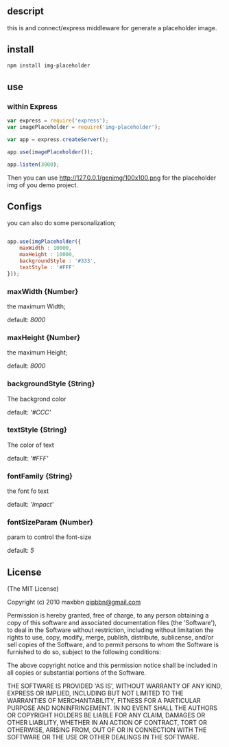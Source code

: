 ## descript
this is and connect/express middleware for generate a placeholder image.

## install
````sh
npm install img-placeholder
````

## use

### within Express

````javascript
var express = require('express');
var imagePlaceholder = require('img-placeholder');

var app = express.createServer();

app.use(imagePlaceholder());

app.listen(3000);

````

Then you can use http://127.0.0.1/genimg/100x100.png for the placeholder img of you demo project.

## Configs

you can also do some personalization;

````javascript

app.use(imgPlaceholder({
    maxWidth : 10000,
    maxHeight : 10000,
    backgroundStyle : '#333',
    textStyle : '#FFF'
}));
````

### maxWidth {Number}
the maximum Width;

default: *8000*

### maxHeight {Number}
the maximum Height;

default: *8000*

### backgroundStyle {String}
The backgrond color

default: *'#CCC'*

### textStyle {String}
The color of text

default: *'#FFF'*

### fontFamily {String}
the font fo text

default: *'Impact'*

### fontSizeParam {Number}
param to control the font-size

default: *5*

## License
(The MIT License)

Copyright (c) 2010 maxbbn <qipbbn@gmail.com>

Permission is hereby granted, free of charge, to any person obtaining a copy of this software and associated documentation files (the 'Software'), to deal in the Software without restriction, including without limitation the rights to use, copy, modify, merge, publish, distribute, sublicense, and/or sell copies of the Software, and to permit persons to whom the Software is furnished to do so, subject to the following conditions:

The above copyright notice and this permission notice shall be included in all copies or substantial portions of the Software.

THE SOFTWARE IS PROVIDED 'AS IS', WITHOUT WARRANTY OF ANY KIND, EXPRESS OR IMPLIED, INCLUDING BUT NOT LIMITED TO THE WARRANTIES OF MERCHANTABILITY, FITNESS FOR A PARTICULAR PURPOSE AND NONINFRINGEMENT. IN NO EVENT SHALL THE AUTHORS OR COPYRIGHT HOLDERS BE LIABLE FOR ANY CLAIM, DAMAGES OR OTHER LIABILITY, WHETHER IN AN ACTION OF CONTRACT, TORT OR OTHERWISE, ARISING FROM, OUT OF OR IN CONNECTION WITH THE SOFTWARE OR THE USE OR OTHER DEALINGS IN THE SOFTWARE.
